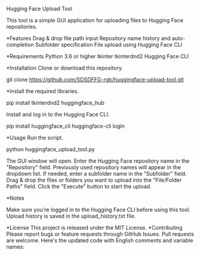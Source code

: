 Hugging Face Upload Tool

This tool is a simple GUI application for uploading files to Hugging Face repositories.

*Features
Drag & drop file path input
Repository name history and auto-completion
Subfolder specification
File upload using Hugging Face CLI

*Requirements
Python 3.6 or higher
tkinter
tkinterdnd2
Hugging Face CLI

*Installation
Clone or download this repository.

git clone https://github.com/SDSDFFG-rgb/huggingface-upload-tool.git

*Install the required libraries.

pip install tkinterdnd2 huggingface_hub

Install and log in to the Hugging Face CLI.

pip install huggingface_cli
huggingface-cli login

*Usage
Run the script.

python huggingface_upload_tool.py

The GUI window will open.
Enter the Hugging Face repository name in the "Repository" field.
Previously used repository names will appear in the dropdown list.
If needed, enter a subfolder name in the "Subfolder" field.
Drag & drop the files or folders you want to upload into the "File/Folder Paths" field.
Click the "Execute" button to start the upload.

*Notes

Make sure you're logged in to the Hugging Face CLI before using this tool.
Upload history is saved in the upload_history.txt file.

*License
This project is released under the MIT License.
*Contributing
Please report bugs or feature requests through GitHub Issues. Pull requests are welcome. Here's the updated code with English comments and variable names:
